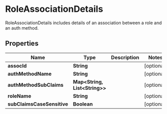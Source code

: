 

# RoleAssociationDetails

RoleAssociationDetails includes details of an association between a role and an auth method.

## Properties

Name | Type | Description | Notes
------------ | ------------- | ------------- | -------------
**assocId** | **String** |  |  [optional]
**authMethodName** | **String** |  |  [optional]
**authMethodSubClaims** | **Map&lt;String, List&lt;String&gt;&gt;** |  |  [optional]
**roleName** | **String** |  |  [optional]
**subClaimsCaseSensitive** | **Boolean** |  |  [optional]




